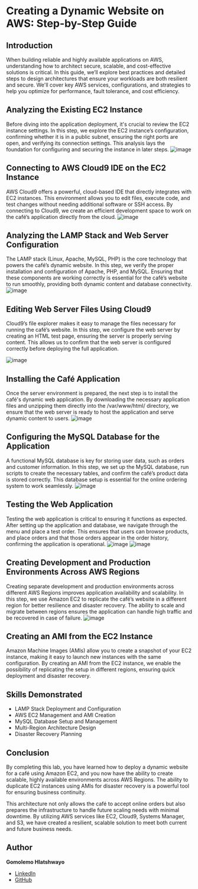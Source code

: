 # Creating a Dynamic Website on AWS: Step-by-Step Guide  

## Introduction  
When building reliable and highly available applications on AWS, understanding how to architect secure, scalable, and cost-effective solutions is critical. In this guide, we’ll explore best practices and detailed steps to design architectures that ensure your workloads are both resilient and secure. We'll cover key AWS services, configurations, and strategies to help you optimize for performance, fault tolerance, and cost efficiency.
  
## Analyzing the Existing EC2 Instance
Before diving into the application deployment, it's crucial to review the EC2 instance settings. In this step, we explore the EC2 instance’s configuration, confirming whether it is in a public subnet, ensuring the right ports are open, and verifying its connection settings. This analysis lays the foundation for configuring and securing the instance in later steps.
![image](https://github.com/user-attachments/assets/efab563d-eef1-445c-9bbf-cd888313fa9b)


## Connecting to AWS Cloud9 IDE on the EC2 Instance
AWS Cloud9 offers a powerful, cloud-based IDE that directly integrates with EC2 instances. This environment allows you to edit files, execute code, and test changes without needing additional software or SSH access. By connecting to Cloud9, we create an efficient development space to work on the café’s application directly from the cloud.
![image](https://github.com/user-attachments/assets/db8372ad-0f3d-4476-853d-22255b18172b)


## Analyzing the LAMP Stack and Web Server Configuration
The LAMP stack (Linux, Apache, MySQL, PHP) is the core technology that powers the café’s dynamic website. In this step, we verify the proper installation and configuration of Apache, PHP, and MySQL. Ensuring that these components are working correctly is essential for the café’s website to run smoothly, providing both dynamic content and database connectivity.
![image](https://github.com/user-attachments/assets/2f60f4da-c5a2-4c00-92ca-ec43122e6cc7)


## Editing Web Server Files Using Cloud9
Cloud9’s file explorer makes it easy to manage the files necessary for running the café’s website. In this step, we configure the web server by creating an HTML test page, ensuring the server is properly serving content. This allows us to confirm that the web server is configured correctly before deploying the full application.

![image](https://github.com/user-attachments/assets/913cb943-832c-4076-ad9e-079e8ef0e370)


## Installing the Café Application
Once the server environment is prepared, the next step is to install the café's dynamic web application. By downloading the necessary application files and unzipping them directly into the /var/www/html/ directory, we ensure that the web server is ready to host the application and serve dynamic content to users.
![image](https://github.com/user-attachments/assets/370ac81a-3857-4b8a-8abc-bb62d83b8fd8)


## Configuring the MySQL Database for the Application
A functional MySQL database is key for storing user data, such as orders and customer information. In this step, we set up the MySQL database, run scripts to create the necessary tables, and confirm the café’s product data is stored correctly. This database setup is essential for the online ordering system to work seamlessly.
![image](https://github.com/user-attachments/assets/d55fd22c-cdf3-4754-b183-75fe1b0db7bb)


## Testing the Web Application
Testing the web application is critical to ensuring it functions as expected. After setting up the application and database, we navigate through the menu and place a test order. This ensures that users can browse products, and place orders and that those orders appear in the order history, confirming the application is operational.
![image](https://github.com/user-attachments/assets/71f375a8-1fdb-4c0c-8f20-856fca0b7f00)
![image](https://github.com/user-attachments/assets/7ad6e6ed-798d-44e6-b402-da179bcde2a8)


## Creating Development and Production Environments Across AWS Regions
Creating separate development and production environments across different AWS Regions improves application availability and scalability. In this step, we use Amazon EC2 to replicate the café’s website in a different region for better resilience and disaster recovery. The ability to scale and migrate between regions ensures the application can handle high traffic and be recovered in case of failure.
![image](https://github.com/user-attachments/assets/691b0ff8-39cb-4d85-89ba-5cd6589fee0b)


## Creating an AMI from the EC2 Instance
Amazon Machine Images (AMIs) allow you to create a snapshot of your EC2 instance, making it easy to launch new instances with the same configuration. By creating an AMI from the EC2 instance, we enable the possibility of replicating the setup in different regions, ensuring quick deployment and disaster recovery.



## Skills Demonstrated  
- LAMP Stack Deployment and Configuration  
- AWS EC2 Management and AMI Creation  
- MySQL Database Setup and Management  
- Multi-Region Architecture Design  
- Disaster Recovery Planning  
  

## Conclusion  
By completing this lab, you have learned how to deploy a dynamic website for a café using Amazon EC2, and you now have the ability to create scalable, highly available environments across AWS Regions. The ability to duplicate EC2 instances using AMIs for disaster recovery is a powerful tool for ensuring business continuity.

This architecture not only allows the café to accept online orders but also prepares the infrastructure to handle future scaling needs with minimal downtime. By utilizing AWS services like EC2, Cloud9, Systems Manager, and S3, we have created a resilient, scalable solution to meet both current and future business needs.


## Author  
**Gomolemo Hlatshwayo**  
- [LinkedIn](https://www.linkedin.com/in/lemon-paw)  
- [GitHub](https://github.com/lemon-paw)  
